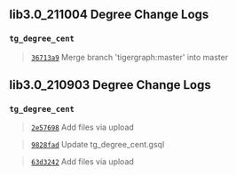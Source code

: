 
## lib3.0_211004 Degree Change Logs

### `tg_degree_cent`

> [`36713a9`](https://github.com/tigergraph/gsql-graph-algorithms/commit/36713a9882094e177456795cda8173faf2fc8ce2) Merge branch 'tigergraph:master' into master

## lib3.0_210903 Degree Change Logs

### `tg_degree_cent`

> [`2e57698`](https://github.com/tigergraph/gsql-graph-algorithms/commit/2e57698a84fa86c7356a52237d24630185f4591c) Add files via upload

> [`9828fad`](https://github.com/tigergraph/gsql-graph-algorithms/commit/9828fad4b977048a10c2a9edd9525f919abeba93) Update tg_degree_cent.gsql

> [`63d3242`](https://github.com/tigergraph/gsql-graph-algorithms/commit/63d3242eeb906ed253c3ce7ddb83d71be1d85276) Add files via upload
